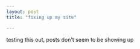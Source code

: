 ```yaml
---
layout: post
title: "fixing up my site"

---
```


testing this out, posts don't seem to be showing up